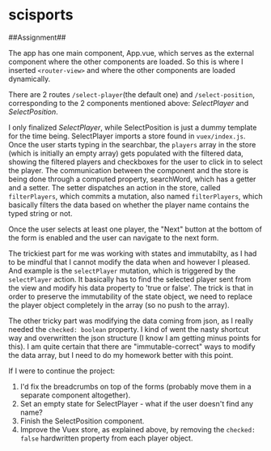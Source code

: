# scisports
##Assignment##

The app has one main component, App.vue, which serves as the external component where the other components are loaded.
So this is where I inserted `<router-view>` and where the other components are loaded dynamically.

There are 2 routes `/select-player`(the default one) and `/select-position`, corresponding to the 2 components mentioned above: *SelectPlayer* and *SelectPosition*.

I only finalized *SelectPlayer*, while SelectPosition is just a dummy template for the time being.
SelectPlayer imports a store found in `vuex/index.js`. Once the user starts typing in the searchbar, the `players` array in the store (which is initially an empty array) gets populated with the filtered data, showing the filtered players and checkboxes for the user to click in to select the player. The communication between the component and the store is being done through a computed property, searchWord, which has a getter and a setter. The setter dispatches an action in the store, called `filterPlayers`, which commits a mutation, also named `filterPlayers`, which basically filters the data based on whether the player name contains the typed string or not.

Once the user selects at least one player, the "Next" button at the bottom of the form is enabled and the user can navigate to the next form.

The trickiest part for me was working with states and immutabilty, as I had to be mindful that I cannot modify the data when and however I pleased. And example is the `selectPlayer` mutation, which is triggered by the `selectPlayer` action. It basically has to find the selected player sent from the view and modify his data property to 'true or false'. The trick is that in order to preserve the immutability of the state object, we need to replace the player object completely in the array (so no push to the array).

The other tricky part was modifying the data coming from json, as I really needed the `checked: boolean` property. I kind of went the nasty shortcut way and overwritten the json structure (I know I am getting minus points for this). I am quite certain that there are "immutable-correct" ways to modify the data array, but I need to do my homework better with this point.

If I were to continue the project:

1. I'd fix the breadcrumbs on top of the forms (probably move them in a separate component altogether).
2. Set an empty state for SelectPlayer - what if the user doesn't find any name?
3. Finish the SelectPosition component.
4. Improve the Vuex store, as explained above, by removing the `checked: false` hardwritten property from each player object.



